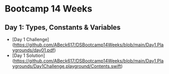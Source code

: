 # Bootcamp 14 Weeks

## Day 1: Types, Constants & Variables

- [Day 1 Challenge] (https://github.com/ABeck617/DSBootcamp14Weeks/blob/main/Day1.Playgrounds/day01.pdf)
- [Day 1 Solution] (https://github.com/ABeck617/DSBootcamp14Weeks/blob/main/Day1.Playgrounds/Day1Challenge.playground/Contents.swift)
